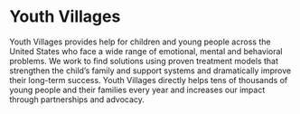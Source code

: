 
# Youth Villages

 Youth Villages provides help for children and young people across the United States who face a wide range of emotional, mental and behavioral problems. We work to find solutions using proven treatment models that strengthen the child’s family and support systems and dramatically improve their long-term success. Youth Villages directly helps tens of thousands of young people and their families every year and increases our impact through partnerships and advocacy.
